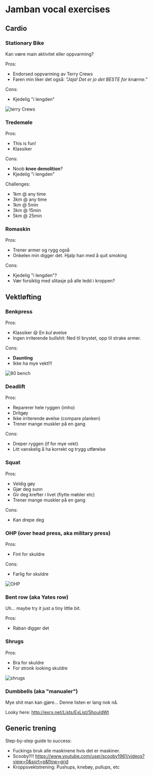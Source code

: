 # Jamban vocal exercises

## Cardio

### Stationary Bike

Kan være main aktivitet eller oppvarming?

Pros:
* Endorsed oppvarming av Terry Crews
* Faren min liker det også: _"Jaja! Det er jo det BESTE for knærne."_

Cons:
* Kjedelig "i lengden"

![terry Crews](https://theoffdutymime.files.wordpress.com/2012/09/old-spice-terry-crews-700x379.png)

### Tredemøle

Pros:
* This is fun!
* Klassiker

Cons:
* Noob **knee demolition**?
* Kjedelig "i lengden"

Challenges:
* 1km @ any time
* 3km @ any time
* 1km @ 5min
* 3km @ 15min
* 5km @ 25min

### Romaskin

Pros:
* Trener armer og rygg også
* Onkelen min digger det. Hjalp han med å quit smoking

Cons:
* Kjedelig "i lengden"?
* Vær forsiktig med slitasje på alle ledd i kroppen?

## Vektløfting

### Benkpress

Pros:
* Klassiker 😃 En _kul_ øvelse
* Ingen irriterende bullshit: Ned til brystet, opp til strake armer.

Cons:
* **Daunting**
* Ikke ha mye vekt!!!

![80 bench](https://cdn.patchcdn.com/users/365562/2011/10/T800x600/ae6043c2f841643449225b95bfef7ac9.jpg)

### Deadlift

Pros:
* Reparerer hele ryggen (imho)
* Dritgøy
* Ikke irriterende øvelse (compare planken)
* Trener mange muskler på en gang

Cons:
* Dreper ryggen (if for mye vekt)
* Litt vanskelig å ha korrekt og trygg utførelse

### Squat

Pros:
* Veldig gøy
* Gjør deg sunn
* Gir deg krefter i livet (flytte møbler etc)
* Trener mange muskler på en gang

Cons:
* Kan drepe deg

### OHP (over head press, aka military press)

Pros:
* Fint for skuldre

Cons:
* Farlig for skuldre

![OHP](http://fittipdaily.com/wp-content/uploads/2016/02/how-to-overhead-press-a-beginners-guide-graphics-3.jpg)

### Bent row (aka Yates row)

Uh... maybe try it just a tiny little bit.

Pros:
* Raban digger det

### Shrugs

Pros:
* Bra for skuldre
* For stronk looking skuldre

![shrugs](https://www.whatsteroids.com/wp-content/uploads/2013/02/in-front-barbell-shrugs-a.jpg)

### Dumbbells (aka "manualer")

Mye shit man kan gjøre... Denne listen er lang nok nå.

Looky here: http://exrx.net/Lists/ExList/ShouldWt

## Generic trening

Step-by-step guide to success:
* Fuckings bruk alle maskinene hvis det er maskiner.
* Scooby!!!!
  https://www.youtube.com/user/scooby1961/videos?view=0&sort=p&flow=grid
* Kroppsvektstrening: Pushups, knebøy, pullups, etc
